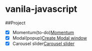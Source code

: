 # vanila-javascript

##Project

- [x] Momentum(to-do)[Momentum](https://choco0914.github.io/momentum/)
- [x] Modal(popup)[Create Modal window](https://7mrjnpzvzj.codesandbox.io/)
- [x] Carousel slider[Carousel slider](https://vn1mrq97j3.codesandbox.io/)
